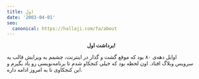 ```yaml
---
title: اول
date: '2003-04-01'
seo:
  canonical: https://hallaji.com/fa/about
---
```

<p align='center'>
  <b>برداشت اول!</b>
</p>

اوایل دهه‌ی ۸۰ بود که موقع گشت و گذار در اینترنت، چشمم به ويرايش قالب یه سرویس وبلاگ افتاد. اون لحظه بود که خیلی کنجکاو شدم تا برنامه‌نویسی رو یاد بگیرم و این کنجکاوی تا به امروز ادامه داره.

